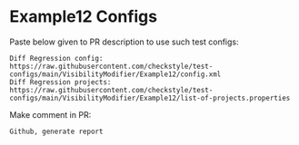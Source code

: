 # Example12 Configs
Paste below given to PR description to use such test configs:
```
Diff Regression config: https://raw.githubusercontent.com/checkstyle/test-configs/main/VisibilityModifier/Example12/config.xml
Diff Regression projects: https://raw.githubusercontent.com/checkstyle/test-configs/main/VisibilityModifier/Example12/list-of-projects.properties
```
Make comment in PR:
```
Github, generate report
```
